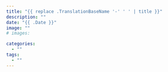 ```yaml
---
title: "{{ replace .TranslationBaseName '-' ' ' | title }}"
description: ""
date: "{{ .Date }}"
image: ""
# images:

categories:
  - ""
tags:
  - ""
---
```

